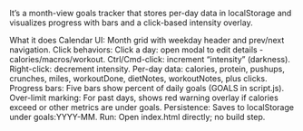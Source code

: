 It’s a month-view goals tracker that stores per-day data in localStorage and visualizes progress with bars and a click-based intensity overlay.

What it does Calendar UI: Month grid with weekday header and prev/next navigation. Click behaviors: Click a day: open modal to edit details - calories/macros/workout. Ctrl/Cmd-click: increment “intensity” (darkness). Right-click: decrement intensity. Per-day data: calories, protein, pushups, crunches, miles, workoutDone, dietNotes, workoutNotes, plus clicks. Progress bars: Five bars show percent of daily goals (GOALS in script.js). Over-limit marking: For past days, shows red warning overlay if calories exceed or other metrics are under goals. Persistence: Saves to localStorage under goals:YYYY-MM. Run: Open index.html directly; no build step.